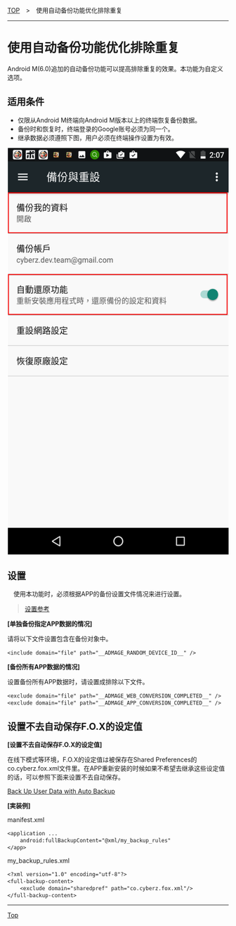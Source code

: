 [TOP](../../README.md)　>　使用自动备份功能优化排除重复

---

# 使用自动备份功能优化排除重复

Android M(6.0)追加的自动备份功能可以提高排除重复的效果。本功能为自定义选项。

## 适用条件

* 仅限从Android M终端向Android M版本以上的终端恢复备份数据。
* 备份时和恢复时，终端登录的Google账号必须为同一个。
* 继承数据必须遵照下图，用户必须在终端操作设置为有效。

![设置画面](./img01.png)

## 设置

　使用本功能时，必须根据APP的备份设置文件情况来进行设置。

> [设置参考](https://developer.android.com/training/backup/autosyncapi.html)

**[单独备份指定APP数据的情况]**

  请将以下文件设置包含在备份对象中。

```
<include domain="file" path="__ADMAGE_RANDOM_DEVICE_ID__" />
```

**[备份所有APP数据的情况]**

  设置备份所有APP数据时，请设置成排除以下文件。

```
<exclude domain="file" path="__ADMAGE_WEB_CONVERSION_COMPLETED__" />
<exclude domain="file" path="__ADMAGE_APP_CONVERSION_COMPLETED__" />
```

## 设置不去自动保存F.O.X的设定值

**[设置不去自动保存F.O.X的设定值]**

在线下模式等环境，F.O.X的设定值は被保存在Shared Preferences的co.cyberz.fox.xml文件里。在APP重新安装的时候如果不希望去继承这些设定值的话，可以参照下面来设置不去自动保存。

[Back Up User Data with Auto Backup](https://developer.android.com/guide/topics/data/autobackup.html#IncludingFiles)

**[実装例]**

manifest.xml
```
<application ...
    android:fullBackupContent="@xml/my_backup_rules"
</app>
```

my_backup_rules.xml
```
<?xml version="1.0" encoding="utf-8"?>
<full-backup-content>
    <exclude domain="sharedpref" path="co.cyberz.fox.xml"/>
</full-backup-content>

```

---
[Top](../../README.md)
